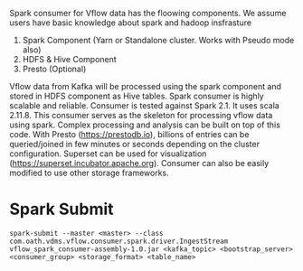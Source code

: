 Spark consumer for Vflow data has the floowing components. We assume users have basic knowledge about spark and hadoop insfrasture

1. Spark Component (Yarn or Standalone cluster. Works with Pseudo mode also)
2. HDFS & Hive Component
3. Presto (Optional)

Vflow data from Kafka will be processed using the spark component and stored in HDFS component as Hive tables. Spark consumer is highly scalable and reliable. Consumer is tested against Spark 2.1. It uses scala 2.11.8. This consumer serves as the skeleton for processing vflow data using spark. Complex processing and analysis can be built on top of this code. With Presto (https://prestodb.io), billions of entries can be queried/joined in few minutes or seconds depending on the cluster configuration. Superset can be used for visualization (https://superset.incubator.apache.org). Consumer can also be easily modified to use other storage frameworks.

# Spark Submit  
`spark-submit --master <master> --class com.oath.vdms.vflow.consumer.spark.driver.IngestStream vflow_spark_consumer-assembly-1.0.jar <kafka_topic> <bootstrap_server> <consumer_group> <storage_format> <table_name>` 